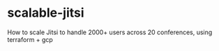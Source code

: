 # scalable-jitsi
How to scale Jitsi to handle 2000+ users across 20 conferences, using terraform + gcp
